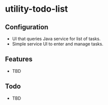 utility-todo-list
=================

Configuration
-------------

- UI that queries Java service for list of tasks.
- Simple service UI to enter and manage tasks.


Features
--------

- TBD


Todo
----

- TBD